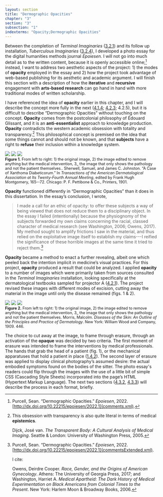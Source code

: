 ```yaml
---
layout: section
title: "Dermographic Opacities"
chapter: "3"
section: "3"
subsection: "1"
indexterms: "Opacity;Dermographic Opacities"
---
```


Between the completion of <i>Terminal Imaginaries</i> (<a href="{{ site.baseurl }}/dissertation/3_2_1">3.2.1</a>) and its follow up installation, <i>Tuberculous Imaginaries</i> (<a href="{{ site.baseurl }}/dissertation/3_2_4">3.2.4</a>), I developed a photo essay for the digital humanities methods journal <i>Epoiesen.</i> I will not go into much detail as to the written content, because it is openly accessible online;[^fn1] instead, I want to address two aesthetic aspects of the project: 1) the modes of <span data-tooltip aria-haspopup="true" class="has-tip" data-disable-hover="false" tabindex="1" data-title="Opacity is a rights-based philosophical framework that assumes humans have a right to not be known in knowledge systems."><b>opacity</b></span> employed in the essay and 2) how the project took advantage of web-based publishing for its aesthetic and academic argument. I will finish this section with a description of how the <span data-tooltip aria-haspopup="true" class="has-tip" data-disable-hover="false" tabindex="1" data-title="Iterative, here, refers to a process of learning in which completed projects are analyzed after their completion. This analysis allows for future projects to be more successful, and to address new, but related concepts."><b>iterative</b></span> and <span data-tooltip aria-haspopup="true" class="has-tip" data-disable-hover="false" tabindex="1" data-title="I use the term recursive to describes an iterative process of examination, experimentation, and reflection."><b>recursive</b></span> engagement with <span data-tooltip aria-haspopup="true" class="has-tip" data-disable-hover="false" tabindex="1" data-title="Arts-based methods refer to any research method that applies creative activity as a research method. This can include traditional arts like painting, sculpture, or dance, or more complex conceptual or multi-media approaches."><b>arts-based research</b></span> can go hand in hand with more traditional modes of written scholarship.

I have referenced the idea of <span data-tooltip aria-haspopup="true" class="has-tip" data-disable-hover="false" tabindex="1" data-title="Opacity is a rights-based philosophical framework that assumes humans have a right to not be known in knowledge systems."><b>opacity</b></span> earlier in this chapter, and I will describe the concept more fully in the next (<a href="{{ site.baseurl }}/dissertation/4_1_4">4.1.4</a>; <a href="{{ site.baseurl }}/dissertation/4_2_3">4.2.3</a>; 4.2.5), but it is difficult to describe “Dermographic Opacities” without touching on the concept. <span data-tooltip aria-haspopup="true" class="has-tip" data-disable-hover="false" tabindex="1" data-title="Opacity is a rights-based philosophical framework that assumes humans have a right to not be known in knowledge systems."><b>Opacity</b></span> comes from the postcolonial philosophy of Édouard Glissant, and it is an <span data-tooltip aria-haspopup="true" class="has-tip" data-disable-hover="false" tabindex="1" data-title="Anti-essentialism refers to a philosophical position that refutes singular causes for phenomena. It is often used to disrupt biological determinism in medical contexts and arguments."><b>anti-essentialist</b></span> approach to knowledge production. <span data-tooltip aria-haspopup="true" class="has-tip" data-disable-hover="false" tabindex="1" data-title="Opacity is a rights-based philosophical framework that assumes humans have a right to not be known in knowledge systems."><b>Opacity</b></span> contradicts the western academic obsession with totality and transparency.[^fn2] This philosophical concept is premised on the idea that some things cannot and should not be known, and that <span data-tooltip aria-haspopup="true" class="has-tip" data-disable-hover="false" tabindex="1" data-title="The term research subject refers to a human person who has been ingested into a research program, and whose identity, personhood, and body have become the focus of a research program. I think of the subject in a Foucauldian sense: The 'subject' is a pun on the monarchal subject, someone who has no agency under the spectacular power of the sovereign. In this case it the subject lacks agency in relation to the researcher studying them."><b>subjects</b></span> have a right to <span data-tooltip aria-haspopup="true" class="has-tip" data-disable-hover="false" tabindex="1" data-title="Refusal refers to the moments, actions, and possibilities enabled by denying academic access to personal, cultural, or spiritual materials and knowledge."><b>refuse</b></span> their inclusion within a knowledge system.

<img id="dermopac2" class="opaque image-large" src="{{ site.baseurl }}/assets/img/dermopac2_full.jpg">

<img id="dermopac2" class="transparent image-large" src="{{ site.baseurl }}/assets/img/dermopac2.jpg">

<img id="dermopac2" class="partially-opaque image-large" src="{{ site.baseurl }}/assets/img/dermopac2_partial.jpg">

<div class="caption-font" style="font-size:.9em"><b>Figure 1.</b> From left to right: 1) the original image, 2) the image edited to remove anything but the medical intervention, 3_ the image that only shows the pathology and not the patient themselves.. Sherwell, Samuel, and James C. Johnston. “A Case of Xanthoma Diabeticorum.” In <i>Transactions of the American Dermatological Association at Its Twenty-Fourth Annual Meeting</i>, edited by Frank Hugh Montgomery, 165--72. Chicago: P. F. Pettibone & Co., Printers, 1901.</div>

<span data-tooltip aria-haspopup="true" class="has-tip" data-disable-hover="false" tabindex="1" data-title="Opacity is a rights-based philosophical framework that assumes humans have a right to not be known in knowledge systems."><b>Opacity</b></span> functioned differently in “Dermographic Opacities” than it does in this dissertation. In the essay’s conclusion, I wrote,

> I made a call for an ethic of opacity: to offer these subjects a way of being viewed that does not reduce them to a disciplinary object. In the essay I failed (intentionally) because the physiognomy of the subjects forwarded my own claims concerning the racial, classed character of medical research (see Washington, 2006; Owens, 2017). My method sought to amplify frictions I saw in the material, and thus relied on the exploitative image itself to establish my claims---I reified the significance of these horrible images at the same time it tried to reject them.[^fn3]

<span data-tooltip aria-haspopup="true" class="has-tip" data-disable-hover="false" tabindex="1" data-title="Opacity is a rights-based philosophical framework that assumes humans have a right to not be known in knowledge systems."><b>Opacity</b></span> became a method to enact a further revealing, albeit one which peeled back the intention implicit in medicine’s visual practices. For this project, <span data-tooltip aria-haspopup="true" class="has-tip" data-disable-hover="false" tabindex="1" data-title="Opacity is a rights-based philosophical framework that assumes humans have a right to not be known in knowledge systems."><b>opacity</b></span> produced a result that could be analyzed. I applied <span data-tooltip aria-haspopup="true" class="has-tip" data-disable-hover="false" tabindex="1" data-title="Opacity is a rights-based philosophical framework that assumes humans have a right to not be known in knowledge systems."><b>opacity</b></span> to a number of images which were primarily taken from sources consulted in the <i>Terminal Imaginaries</i> installation, looking specifically at the dermatological textbooks sampled for projector A (<a href="{{ site.baseurl }}/dissertation/4_2_1">4.2.1</a>). The project revised these images with different modes of excision, cutting away the material in the image until only the disease remained (figs. 1 & 2).

<img id="dermopac1" class="opaque image-large" src="{{ site.baseurl }}/assets/img/dermopac1_full.jpg">

<img id="dermopac1" class="transparent image-large" src="{{ site.baseurl }}/assets/img/dermopac1.jpg">

<img id="dermopac1" class="partially-opaque image-large" src="{{ site.baseurl }}/assets/img/dermopac1_partial.jpg">

<div class="caption-font" style="font-size:.9em"><b>Figure 2.</b> From left to right: 1) the original image, 2) the image edited to remove anything but the medical intervention, 3_ the image that only shows the pathology and not the patient themselves.  Morris, Malcolm. <i>Diseases of the Skin: An Outline of the Principles and Practice of Dermatology</i>. New York: William Wood and Company, 1909. 446.</div>

The choice to cut away at the image, to frame through erasure, through an activation of the <span data-tooltip aria-haspopup="true" class="has-tip" data-disable-hover="false" tabindex="1" data-title="Opacity is a rights-based philosophical framework that assumes humans have a right to not be known in knowledge systems."><b>opaque</b></span> was decided by two criteria. The first moment of erasure was intended to frame the interventions by medical professionals. The hands that grab the head of a patient (fig. 1), or the mechanical apparatuses that hold a patient in place (<a href="{{ site.baseurl }}/dissertation/1_4_2">1.4.2</a>). The second layer of erasure was applied to display clinical photography’s assumed desire: the actual embodied symptoms found on the bodies of the sitter. The photo essay's readers could flip through the images with the use of a little bit of simple CSS (Cascading Style Sheets) incorporated into the page’s HTML (Hypertext Markup Language). The next two sections (<a href="{{ site.baseurl }}/dissertation/4_3_2">4.3.2</a>, <a href="{{ site.baseurl }}/dissertation/4_3_3">4.3.3</a>) will describe the process in each format, briefly.

<div class="style-divider">
 	<div class="line"></div>
</div>

[^fn1]: Purcell, Sean. “Dermographic Opacities.” <i>Epoiesen</i>, 2022. [http://dx.doi.org/10.22215/epoiesen/2022.1](comments.xml).

[^fn2]: This obsession with transparency is also quite literal in terms of medical <span data-tooltip aria-haspopup="true" class="has-tip" data-disable-hover="false" tabindex="1" data-title="Epistemics is a philosophical term referring to the study of knowledge. I use it to talk about the entwined practices of scientific culture, its arguments, and its methodologies."><b>epistemics</b></span>.
	
	Dijck, José van. <i>The Transparent Body: A Cultural Analysis of Medical Imaging</i>. Seattle & London: University of Washington Press, 2005.

[^fn3]: Purcell, Sean. “Dermographic Opacities.” <i>Epoiesen</i>, 2022. [http://dx.doi.org/10.22215/epoiesen/2022.1](commentsExtended.xml).
	
	I cite:
	
	Owens, Deirdre Cooper. <i>Race, Gender, and the Origins of American Gynecology</i>. Athens: The University of Georgia Press, 2017; and Washington, Harriet A. <i>Medical Apartheid: The Dark History of Medical Experimentation on Black Americans from Colonial Times to the Present</i>. New York: Harlem Moon & Broadway Books, 2006.